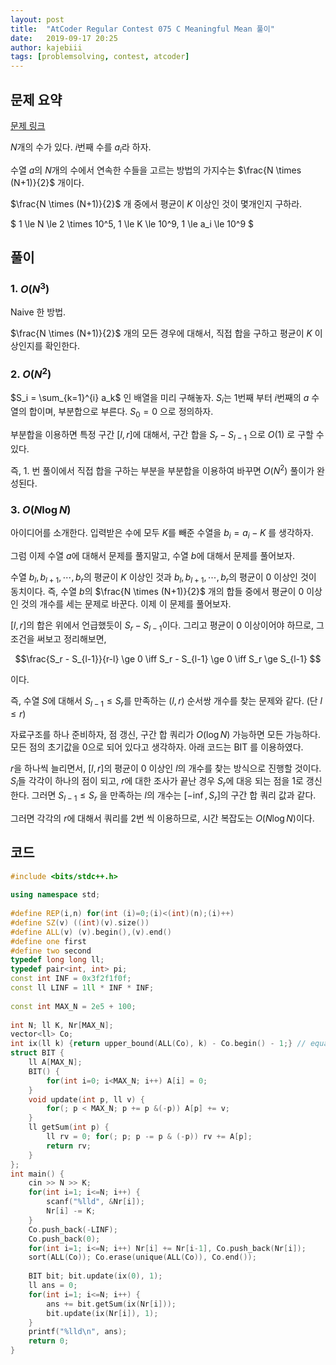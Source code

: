 ```yaml
---
layout: post
title:  "AtCoder Regular Contest 075 C Meaningful Mean 풀이"
date:   2019-09-17 20:25
author: kajebiii
tags: [problemsolving, contest, atcoder]
---
```


## 문제 요약
[문제 링크](https://atcoder.jp/contests/arc075/tasks/arc075_c)

$N$개의 수가 있다. $i$번째 수를 $a_i$라 하자.

수열 $a$의 $N$개의 수에서 연속한 수들을 고르는 방법의 가지수는 $\frac{N \times (N+1)}{2}$ 개이다.

$\frac{N \times (N+1)}{2}$ 개 중에서 평균이 $K$ 이상인 것이 몇개인지 구하라.

$ 1 \le N \le 2 \times 10^5, 1 \le K \le 10^9, 1 \le a_i \le 10^9 $

## 풀이
### 1. $O(N^3)$
Naive 한 방법.

$\frac{N \times (N+1)}{2}$ 개의 모든 경우에 대해서, 직접 합을 구하고 평균이 $K$ 이상인지를 확인한다.

### 2. $O(N^2)$

$S_i = \sum_{k=1}^{i} a_k$ 인 배열을 미리 구해놓자. $S_i$는 $1$번째 부터 $i$번째의 $a$ 수열의 합이며, 부분합으로 부른다. $S_0 = 0$ 으로 정의하자.

부분합을 이용하면 특정 구간 $[l, r]$에 대해서, 구간 합을 $S_r - S_{l-1}$ 으로 $O(1)$ 로 구할 수 있다.

즉, 1. 번 풀이에서 직접 합을 구하는 부분을 부분합을 이용하여 바꾸면 $O(N^2)$ 풀이가 완성된다.

### 3. $O(N \log N)$
아이디어를 소개한다. 입력받은 수에 모두 $K$를 빼준 수열을 $b_i = a_i - K$ 를 생각하자.

그럼 이제 수열 $a$에 대해서 문제를 풀지말고, 수열 $b$에 대해서 문제를 풀어보자.

수열 $b_l, b_{l+1}, \cdots, b_{r}$의 평균이 $K$ 이상인 것과 $b_l, b_{l+1}, \cdots, b_{r}$의 평균이 $0$ 이상인 것이 동치이다.
  즉, 수열 $b$의 $\frac{N \times (N+1)}{2}$ 개의 합들 중에서 평균이 $0$ 이상인 것의 개수를 세는 문제로 바꾼다.
	이제 이 문제를 풀어보자.

$[l, r]$의 합은 위에서 언급했듯이 $S_r - S_{l-1}$이다. 그리고 평균이 $0$ 이상이어야 하므로, 그 조건을 써보고 정리해보면,

$$\frac{S_r - S_{l-1}}{r-l} \ge 0 \iff S_r - S_{l-1} \ge 0 \iff S_r \ge S_{l-1} $$

이다.

즉, 수열 $S$에 대해서 $S_{l-1} \le S_{r}$를 만족하는 $(l, r)$ 순서쌍 개수를 찾는 문제와 같다. (단 $l \le r$)

자료구조를 하나 준비하자, 점 갱신, 구간 합 쿼리가 $O(\log N)$ 가능하면 모든 가능하다. 
  모든 점의 초기값을 $0$으로 되어 있다고 생각하자.
  아래 코드는 BIT 를 이용하였다.

$r$을 하나씩 늘리면서, $[l, r]$의 평균이 $0$ 이상인 $l$의 개수를 찾는 방식으로 진행할 것이다. 
  $S_i$들 각각이 하나의 점이 되고, $r$에 대한 조사가 끝난 경우 $S_r$에 대응 되는 점을 $1$로 갱신한다.
  그러면 $S_{l-1} \le S_r$ 을 만족하는 $l$의 개수는 $[-\inf, S_r]$의 구간 합 쿼리 값과 같다.

그러면 각각의 $r$에 대해서 쿼리를 $2$번 씩 이용하므로, 시간 복잡도는 $O (N \log N)$이다.


## 코드
```cpp
#include <bits/stdc++.h>
 
using namespace std;
 
#define REP(i,n) for(int (i)=0;(i)<(int)(n);(i)++)
#define SZ(v) ((int)(v).size())
#define ALL(v) (v).begin(),(v).end()
#define one first
#define two second
typedef long long ll;
typedef pair<int, int> pi;
const int INF = 0x3f2f1f0f;
const ll LINF = 1ll * INF * INF;
 
const int MAX_N = 2e5 + 100;
 
int N; ll K, Nr[MAX_N];
vector<ll> Co;
int ix(ll k) {return upper_bound(ALL(Co), k) - Co.begin() - 1;} // equal less (max index)
struct BIT {
	ll A[MAX_N];
	BIT() {
		for(int i=0; i<MAX_N; i++) A[i] = 0;
	}
	void update(int p, ll v) {
		for(; p < MAX_N; p += p &(-p)) A[p] += v;
	}
	ll getSum(int p) {
		ll rv = 0; for(; p; p -= p & (-p)) rv += A[p];
		return rv;
	}
};
int main() {
	cin >> N >> K; 
	for(int i=1; i<=N; i++) {
		scanf("%lld", &Nr[i]);
		Nr[i] -= K;
	}
	Co.push_back(-LINF);
	Co.push_back(0);
	for(int i=1; i<=N; i++) Nr[i] += Nr[i-1], Co.push_back(Nr[i]);
	sort(ALL(Co)); Co.erase(unique(ALL(Co)), Co.end());
 
	BIT bit; bit.update(ix(0), 1);
	ll ans = 0;
	for(int i=1; i<=N; i++) {
		ans += bit.getSum(ix(Nr[i]));
		bit.update(ix(Nr[i]), 1);
	}
	printf("%lld\n", ans);
	return 0;
}
```

